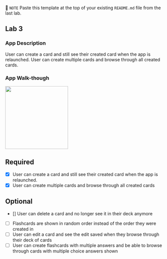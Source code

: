 📝 `NOTE` Paste this template at the top of your existing `README.md` file from the last lab.

## Lab 3

### App Description
User can create a card and still see their created card when the app is relaunched.
User can create multiple cards and browse through all created cards.

### App Walk-though
<img src="https://i.imgur.com/9Y84dIb.gif" width=200><br>

## Required
- [x] User can create a card and still see their created card when the app is relaunched.
- [x] User can create multiple cards and browse through all created cards

## Optional
- [] User can delete a card and no longer see it in their deck anymore
- [ ] Flashcards are shown in random order instead of the order they were created in
- [ ] User can edit a card and see the edit saved when they browse through their deck of cards
- [ ] User can create flashcards with multiple answers and be able to browse through cards with multiple choice answers shown

